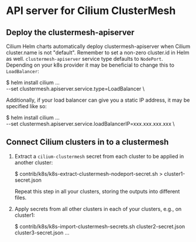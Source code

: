 # API server for Cilium ClusterMesh

## Deploy the clustermesh-apiserver

Cilium Helm charts automatically deploy clustermesh-apiserver when Cilium
cluster.name is not "default". Remember to set a non-zero cluster.id in Helm as
well. `clustermesh-apiserver` service type defaults to `NodePort`. Depending on
your k8s provider it may be beneficial to change this to `LoadBalancer`:

   $ helm install cilium ... \
     --set clustermesh.apiserver.service.type=LoadBalancer \

Additionally, if your load balancer can give you a static IP address, it may be
specified like so:

   $ helm install cilium ... \
     --set clustermesh.apiserver.service.loadBalancerIP=xxx.xxx.xxx.xxx \

## Connect Cilium clusters in to a clustermesh

1. Extract a `cilium-clustermesh` secret from each cluster to be applied in another cluster:

   $ contrib/k8s/k8s-extract-clustermesh-nodeport-secret.sh > cluster1-secret.json

   Repeat this step in all your clusters, storing the outputs into different files.

3. Apply secrets from all other clusters in each of your clusters, e.g., on cluster1:

   $ contrib/k8s/k8s-import-clustermesh-secrets.sh cluster2-secret.json cluster3-secret.json ...

